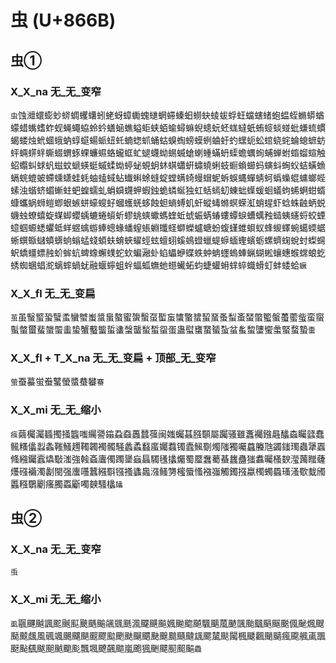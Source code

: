 # 虫 (U+866B)

## 虫①

### X_X_na 无_无_变窄
`虫`蚀灗蠉蟛䖢䗄蜩蠼蠴蚓蛯蚜蟑䘈螝䗯蝄䗖螓蚎蟧蚗䗀蛂蜉蚟蟷螛蝫蚫蝹蛭䗛蟒蝤蠓蜡蟕螧蚱蚬蝇蠅蛠蛉蚙蟮蜬蟭螠蚷蛱蛨蝓蟳䗫蜺䗭蚖蚽蛖蟽蚔蛕䗏䗊䗒蚍螊䖻䗰蝎蝼烛蚮蜖蛾蚋蜳䗴蝪䖰䖡虴蝻䗓䖣蛹蛄螑蜪螃蟆蛚蛐虶虳蟔蚅蚣䗆蛲䖳蜦螅蟅蚄蚲蜽䗗䖹蟖蝃蝟䖶蜾蠊䗾蛒蠬䖱虻螁蠛蚴蜴蝛螥蝲蝩蟎蚒蟝蟾蠣䖲蜅蝉蚹䗈䗜蝖触蛁蠮虯蛷䖠螆蚊螔蝧蜓䗩蝚蜐蝏䖩蜆蚏蚞蜞蠨蚈蟰蟯蜊蚑蟵蝜䗻蚂螾蚪蜔蚥蛣蟥䗨螎䖾螕蚾螮䗼蟏蛙蚝蚰䗘蜮蛅䘂蝌蜍䗦蝊螳螨䗁蟃蝐蚭蚸蜈蝿蟬蜻蚵蟡蟂蜫䗤螂蜌螦浊蝔蛴蝞螹蛀蚆蝗蠕虬蜎蟘䘊䖬蝦鉵蛫䗲蜒独虹蛞䗡虭蝀䖦蠂蝯蛔蟻蚼䖷蛧蚶蝑䗧蠵蜗蛳螘蝍蛝螏蛢蠔螋虸蟈蠖蜣蛥蝕䖧螪䗚虮虷䗥蝳螩螟蝾渱蛸䗌虾蛿蛛䶚蛃蜕蟣䖵蟟蟢蜁䗋䖼蠳蝺螰蜷蠀蚚蟉䖴䗮蠍螞蝰蚯䗂蜄蜹蝽螻蟫蜧螬蠇䂈䗢蛦䘆蛶蛟䗎䗷蝈螈蟋蠷蚳蛘䗑蠄蝣蜯蟌蝝蟠螲䗅蜵䘋蛏螄蠑蠦螗蚡蝮螼蜼蛽蚁蜂蝬蠌蜿䗶蝡蜛蜥蟤蝂蠩蟦蠎䖮螉蜢䗃蝢蚨蜟蛺蠗蛵蚿蟺蛡螇䳋䗳蠟蝭蝷蝒蟶蠙蛎螺蠐䗇蛻䖞蟍䘎蚇蟜䗵螵赨蚧蛑蚢蜱蟓蠏䗱蛇㰩蝙瀜虲蜭蠝蛜蝶蛈蚛蚺䘃螐蛼蝋蝴蜙蠰蟪䗔蟐蜋虼蜏蜘蜠䗉㵃螭蟀蝸蚘融蝘䗿蛆䖫蝠蛌蟱虵䗹蠘䖨蚐蜨蠸蚦蝆蜶蟙螖虰蚌蜲蛤`蟩`

### X_X_fl 无_无_变扁
`茧`虽䗟螸蛩蠥䖥蠻蠈蚩螀蛗螯蜜䗐蟿虿蟴䖟䗽蟼䗝蛪蝁蚤䖽蚉蝅蟞蠞螌蠆藌䖪蛮䗕蟚螫蠒蜚䗠蜰䖯蛰蟹䘁螚蜇䗬螜蠪蝵蜤䖤蛋蛊螱䗸䖸蜑蚻蚠蚃䖿螴蠁䗍蜸蝥蟄`蟗`

### X_X_fl + T_X_na 无_无_变扁 + 顶部_无_变窄
`萤`蚕蟇蛍䖭鼜螢螿蛬蠜`䗙`

### X_X_mi 无_无_缩小 
`痋`繭欘灟䗺擉掻䘅嗤䌵謽䥰蝨䗞䘍蠺蔃闽媸蠾䗣膙䫳屬䠱骚雖䘇䙱鏹曧䤙螙矚瓥蠢鲺糔㒩蠫螽䩶鰠䟉䪅韣襡髑騒蠡蟊蠽䗪孎蠚镯蠹鯴劅燭䧝獨囑蠤螣虺蠲䥀㻿蟲犟蠠䖺繈钃蠧爞斀滍強螒螡蠯㒔躅䥒蝱螶䮷㲧攭爥蜀蟨䘉薥蜝蠿蠱㺈䘄曯㮻斔㶈䕽䂅虄爡䃨襺濁劙閩强螷囆蠶繦斣镪搔蠭䘀漒鳋勥櫁蜃慅襁嵹觸鐲摾蠃㯮蠋蟁瑵溞歜蛓斶䘌糨鸀劚瘙臅蟸斸噣螤騷欚`㼖`

## 虫②

### X_X_na 无_无_变窄
`䖝`

### X_X_mi 无_无_缩小
`虱`䬗䬛䬂諷䬁䬎䫹䬊䬚䬔飊䬇䫽渢飋䬝飈㜄䬀䬍飇颿䬜葻䬉颽颱䬕䬘䬙䬈偑䫾煈颼颳䬋䬌風碸颯颺飅颶䬒飂䬃颲颫飀䬑䫼䬖䬏颾颹䫺颸檒颷闏楓䬐飌颵䬞瘋颴䑺颪飁颬颭颻颰䫻䬄䬟颩飄堸飉飆䬓嵐颮猦䬆飃䫸䫿䬅`飍`
